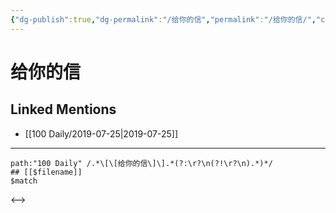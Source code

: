 ```yaml
---
{"dg-publish":true,"dg-permalink":"/给你的信","permalink":"/给你的信/","created":"2023-03-27T16:32:15.000+08:00","updated":"2023-03-27T16:32:16.000+08:00"}
---
```


# 给你的信

## Linked Mentions
- [[100 Daily/2019-07-25\|2019-07-25]]


---

```expander
path:"100 Daily" /.*\[\[给你的信\]\].*(?:\r?\n(?!\r?\n).*)*/
## [[$filename]]
$match
```

<-->
